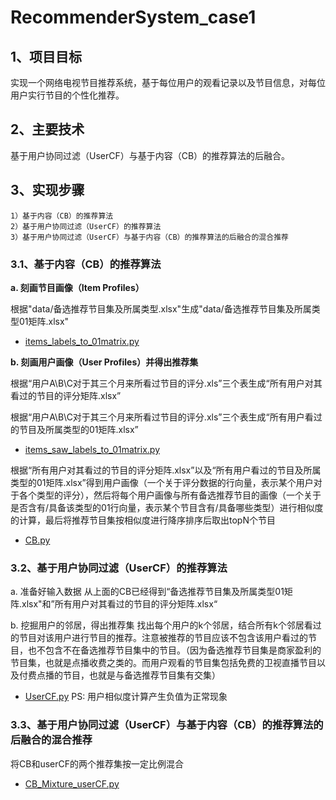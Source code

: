 # RecommenderSystem_case1

## 1、项目目标
实现一个网络电视节目推荐系统，基于每位用户的观看记录以及节目信息，对每位用户实行节目的个性化推荐。

## 2、主要技术
基于用户协同过滤（UserCF）与基于内容（CB）的推荐算法的后融合。

## 3、实现步骤

    1）基于内容（CB）的推荐算法
    2）基于用户协同过滤（UserCF）的推荐算法
    3）基于用户协同过滤（UserCF）与基于内容（CB）的推荐算法的后融合的混合推荐

### 3.1、基于内容（CB）的推荐算法

**a. 刻画节目画像（Item Profiles）**

根据"data/备选推荐节目集及所属类型.xlsx"生成"data/备选推荐节目集及所属类型01矩阵.xlsx"
- [items_labels_to_01matrix.py](items_labels_to_01matrix.py)

**b. 刻画用户画像（User Profiles）并得出推荐集**

根据“用户A\B\C对于其三个月来所看过节目的评分.xls”三个表生成“所有用户对其看过的节目的评分矩阵.xlsx”

根据“用户A\B\C对于其三个月来所看过节目的评分.xls”三个表生成“所有用户看过的节目及所属类型的01矩阵.xlsx”
- [items_saw_labels_to_01matrix.py](items_saw_labels_to_01matrix.py)

根据“所有用户对其看过的节目的评分矩阵.xlsx”以及“所有用户看过的节目及所属类型的01矩阵.xlsx”得到用户画像（一个关于评分数据的行向量，表示某个用户对于各个类型的评分），然后将每个用户画像与所有备选推荐节目的画像（一个关于是否含有/具备该类型的01行向量，表示某个节目含有/具备哪些类型）进行相似度的计算，最后将推荐节目集按相似度进行降序排序后取出topN个节目
- [CB.py](CB.py)

### 3.2、基于用户协同过滤（UserCF）的推荐算法
a. 准备好输入数据
从上面的CB已经得到“备选推荐节目集及所属类型01矩阵.xlsx"和”所有用户对其看过的节目的评分矩阵.xlsx“

b. 挖掘用户的邻居，得出推荐集
找出每个用户的k个邻居，结合所有k个邻居看过的节目对该用户进行节目的推荐。注意被推荐的节目应该不包含该用户看过的节目，也不包含不在备选推荐节目集中的节目。（因为备选推荐节目集是商家盈利的节目集，也就是点播收费之类的。而用户观看的节目集包括免费的卫视直播节目以及付费点播的节目，也就是与备选推荐节目集有交集）

- [UserCF.py](UserCF.py)
PS: 用户相似度计算产生负值为正常现象

### 3.3、基于用户协同过滤（UserCF）与基于内容（CB）的推荐算法的后融合的混合推荐
将CB和userCF的两个推荐集按一定比例混合
- [CB_Mixture_userCF.py](CB_Mixture_userCF.py)

